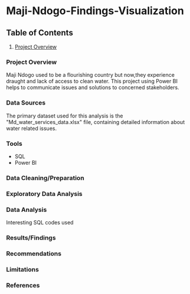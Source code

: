 # Maji-Ndogo-Findings-Visualization

## Table of Contents
1. [Project Overview](#Project-Overview)

### Project Overview
Maji Ndogo used to be a flourishing country but now,they experience draught and lack of access to clean water. This project using Power BI helps to communicate issues and solutions to concerned stakeholders.

### Data Sources
The primary dataset used for this analysis is the "Md_water_services_data.xlsx" file, containing detailed information about water related issues.

### Tools
- SQL
- Power BI

### Data Cleaning/Preparation

### Exploratory Data Analysis

### Data Analysis

Interesting SQL codes used
  ``` ```

### Results/Findings

### Recommendations

### Limitations

### References
